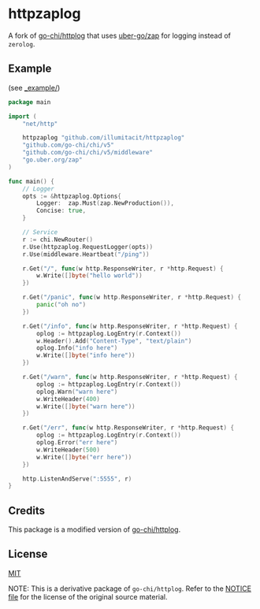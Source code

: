 httpzaplog
=======

A fork of [go-chi/httplog](https://github.com/go-chi/httplog) that uses [uber-go/zap](https://github.com/uber-go/zap)
for logging instead of `zerolog`.

## Example

(see [_example/](./_example/main.go))

```go
package main

import (
	"net/http"

	httpzaplog "github.com/illumitacit/httpzaplog"
	"github.com/go-chi/chi/v5"
	"github.com/go-chi/chi/v5/middleware"
	"go.uber.org/zap"
)

func main() {
	// Logger
	opts := &httpzaplog.Options{
		Logger:  zap.Must(zap.NewProduction()),
		Concise: true,
	}

	// Service
	r := chi.NewRouter()
	r.Use(httpzaplog.RequestLogger(opts))
	r.Use(middleware.Heartbeat("/ping"))

	r.Get("/", func(w http.ResponseWriter, r *http.Request) {
		w.Write([]byte("hello world"))
	})

	r.Get("/panic", func(w http.ResponseWriter, r *http.Request) {
		panic("oh no")
	})

	r.Get("/info", func(w http.ResponseWriter, r *http.Request) {
		oplog := httpzaplog.LogEntry(r.Context())
		w.Header().Add("Content-Type", "text/plain")
		oplog.Info("info here")
		w.Write([]byte("info here"))
	})

	r.Get("/warn", func(w http.ResponseWriter, r *http.Request) {
		oplog := httpzaplog.LogEntry(r.Context())
		oplog.Warn("warn here")
		w.WriteHeader(400)
		w.Write([]byte("warn here"))
	})

	r.Get("/err", func(w http.ResponseWriter, r *http.Request) {
		oplog := httpzaplog.LogEntry(r.Context())
		oplog.Error("err here")
		w.WriteHeader(500)
		w.Write([]byte("err here"))
	})

	http.ListenAndServe(":5555", r)
}
```

## Credits

This package is a modified version of [go-chi/httplog](https://github.com/go-chi/httplog).


## License

[MIT](/LICENSE)

NOTE: This is a derivative package of `go-chi/httplog`. Refer to the [NOTICE file](/NOTICE) for the license of the
original source material.
